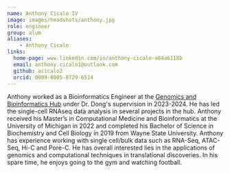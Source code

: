 ```yaml
---
name: Anthony Cicalo IV
image: images/headshots/anthony.jpg
role: engineer
group: alum
aliases:
    - Anthony Cicalo
links:
  home-page: www.linkedin.com/in/anthony-cicalo-a84a6118b
  email: anthony.cicalo1@outlook.com
  github: acicalo2
  orcid: 0009-0005-8729-6514
---
```


Anthony worked as a Bioinformatics Engineer at the [Genomics and Bioinformatics Hub](http://bioinformatics.bwh.harvard.edu) under Dr. Dong's supervision in 2023-2024. He has led the single-cell RNAseq data analysis in several projects in the hub. Anthony received his Master’s in Computational Medicine and Bioinformatics at the University of Michigan in 2022 and completed his Bachelor of Science in Biochemistry and Cell Biology in 2019 from Wayne State University. Anthony has experience working with single cell/bulk data such as RNA-Seq, ATAC-Seq, Hi-C and Pore-C. He has overall interested lies in the applications of genomics and computational techniques in translational discoveries. In his spare time, he enjoys going to the gym and watching football.